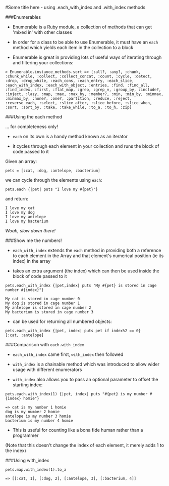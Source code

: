 #Some title here - using .each_with_index and .with_index methods

###Enumerables

- Enumerable is a Ruby module, a collection of methods that can get 'mixed in' with other classes

- In order for a class to be able to use Enumerable, it must have an `each` method which yields each item in the collection to a block

- Enumerable is great in providing lots of useful ways of iterating through and filtering your collections:

`> Enumerable.instance_methods.sort
 => [:all?, :any?, :chunk, :chunk_while, :collect, :collect_concat, :count, :cycle, :detect, :drop, :drop_while, :each_cons, :each_entry, :each_slice, :each_with_index, :each_with_object, :entries, :find, :find_all, :find_index, :first, :flat_map, :grep, :grep_v, :group_by, :include?, :inject, :lazy, :map, :max, :max_by, :member?, :min, :min_by, :minmax, :minmax_by, :none?, :one?, :partition, :reduce, :reject, :reverse_each, :select, :slice_after, :slice_before, :slice_when, :sort, :sort_by, :take, :take_while, :to_a, :to_h, :zip]`


###Using the each method

... for completeness only!

- `each` on its own is a handy method known as an iterator

- it cycles through each element in your collection and runs the block of code passed to it

Given an array:

`pets = [:cat, :dog, :antelope, :bacterium]`

we can cycle through the elements using `each`:

`pets.each {|pet| puts "I love my #{pet}"}`

and return:

```
I love my cat
I love my dog
I love my antelope
I love my bacterium
```

*Woah, slow down there!*


###Show me the numbers!

- `each_with_index` extends the `each` method in providing both a reference to each element in the Array and that element's numerical position (ie its index) in the array

- takes an extra argument (the index) which can then be used inside the block of code passed to it

```
pets.each_with_index {|pet,index| puts "My #{pet} is stored in cage number #{index}"}

My cat is stored in cage number 0
My dog is stored in cage number 1
My antelope is stored in cage number 2
My bacterium is stored in cage number 3
```

- can be used for returning all numbered objects:

```
pets.each_with_index {|pet, index| puts pet if index%2 == 0}
[:cat, :antelope]
```


###Comparison with `each.with_index`

- `each_with_index` came first, `with_index` then followed

- `with_index` is a chainable method which was introduced to allow wider usage with different enumerators

- `with_index` also allows you to pass an optional parameter to offset the starting index:

```
pets.each.with_index(1) {|pet, index| puts "#{pet} is my number #{index} homie"}

=> cat is my number 1 homie
dog is my number 2 homie
antelope is my number 3 homie
bacterium is my number 4 homie
```

- This is useful for counting like a bona fide human rather than a programmer

(Note that this doesn't change the index of each element, it merely adds 1 to the index)


###Using with_index

```
pets.map.with_index(1).to_a

=> [[:cat, 1], [:dog, 2], [:antelope, 3], [:bacterium, 4]]
```
